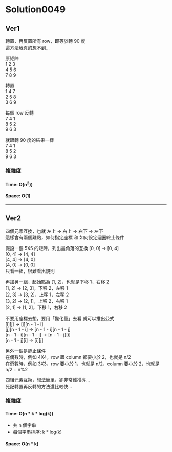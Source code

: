 # Solution0049

## Ver1

轉置，再反置所有 row，即等於轉 90 度  
這方法我真的想不到...

原矩陣  
1 2 3  
4 5 6  
7 8 9

轉置  
1 4 7  
2 5 8  
3 6 9

每個 row 反轉  
7 4 1  
8 5 2  
9 6 3

就跟轉 90 度的結果一樣  
7 4 1  
8 5 2  
9 6 3

### 複雜度

#### Time: O(n<sup>2</sup>))

#### Space: O(1)

---

## Ver2

四個元素互換，也就 左上 -> 右上 -> 右下 -> 左下  
這樣會有兩個難點，如何指定座標 和 如何設定迴圈終止條件

假設一個 5X5 的矩陣，列出最角落的互換
[0, 0] -> [0, 4]  
[0, 4] -> [4, 4]  
[4, 4] -> [4, 0]  
[4, 0] -> [0, 0]  
只看一組，很難看出規則

再加另一組，起始點為 [1, 2]，也就是下移 1，右移 2  
[1, 2] -> [2, 3]，下移 2，左移 1  
[2, 3] -> [3, 2]，上移 1，左移 2    
[3, 2] -> [2, 1]，上移 2，右移 1  
[2, 1] -> [1, 2]，下移 1，右移 2    

不要用座標去想，要用「變化量」去看
就可以推出公式  
[i][j] -> [j][n - 1 - i]  
[j][n - 1 - i] -> [n - 1 - i][n - 1 - j]  
[n - 1 - i][n - 1 - j] -> [n - 1 - j][i]  
[n - 1 - j][i] -> [i][j]  

另外一個是靜止條件  
在偶數時，例如 4X4，row 跟 column 都要小於 2，也就是 n/2  
在奇數時，例如 3X3，row 要小於 1，也就是 n/2，column 要小於 2，也就是 n/2 + n%2

四組元素互換，想法簡單，卻非常難推導...  
死記轉置再反轉的方法還比較快...

### 複雜度

#### Time: O(n * k * log(k))
- 共 n 個字串
- 每個字串排序: k * log(k)

#### Space: O(n * k)
